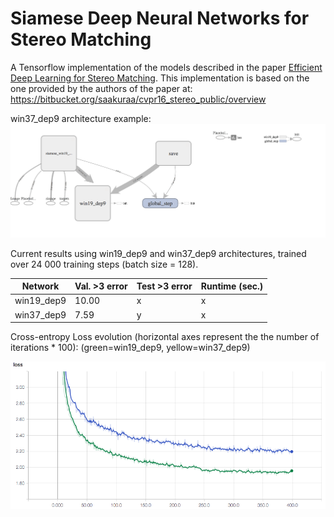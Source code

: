# Siamese Deep Neural Networks for Stereo Matching
A Tensorflow implementation of the models described in the paper [Efficient Deep Learning for Stereo Matching](https://www.cs.toronto.edu/~urtasun/publications/luo_etal_cvpr16.pdf).
This implementation is based on the one provided by the authors of the paper 
at: https://bitbucket.org/saakuraa/cvpr16_stereo_public/overview

win37_dep9 architecture example:
![](figures/win_37_dep9_graph.png)

Current results using win19_dep9 and win37_dep9 architectures, trained over 24 000 training steps (batch size = 128).

| Network  | Val. >3 error | Test >3 error | Runtime (sec.) |
| ------------- | ------------- |------------- | ------------- |
| win19_dep9   |  10.00 | x   |  x |
| win37_dep9  | 7.59  | y   |  x |


Cross-entropy Loss evolution (horizontal axes represent the the number of iterations * 100):
(green=win19_dep9, yellow=win37_dep9)

![](figures/loss.png)




